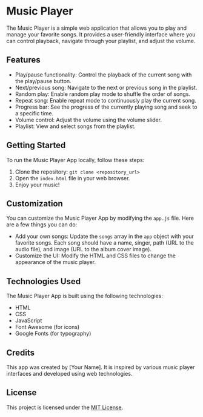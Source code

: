 # Music Player 

The Music Player is a simple web application that allows you to play and manage your favorite songs. It provides a user-friendly interface where you can control playback, navigate through your playlist, and adjust the volume.

## Features

- Play/pause functionality: Control the playback of the current song with the play/pause button.
- Next/previous song: Navigate to the next or previous song in the playlist.
- Random play: Enable random play mode to shuffle the order of songs.
- Repeat song: Enable repeat mode to continuously play the current song.
- Progress bar: See the progress of the currently playing song and seek to a specific time.
- Volume control: Adjust the volume using the volume slider.
- Playlist: View and select songs from the playlist.

## Getting Started

To run the Music Player App locally, follow these steps:

1. Clone the repository: `git clone <repository_url>`
2. Open the `index.html` file in your web browser.
3. Enjoy your music!

## Customization

You can customize the Music Player App by modifying the `app.js` file. Here are a few things you can do:

- Add your own songs: Update the `songs` array in the `app` object with your favorite songs. Each song should have a name, singer, path (URL to the audio file), and image (URL to the album cover image).
- Customize the UI: Modify the HTML and CSS files to change the appearance of the music player.

## Technologies Used

The Music Player App is built using the following technologies:

- HTML
- CSS
- JavaScript
- Font Awesome (for icons)
- Google Fonts (for typography)

## Credits

This app was created by [Your Name]. It is inspired by various music player interfaces and developed using web technologies.

## License

This project is licensed under the [MIT License](LICENSE).
